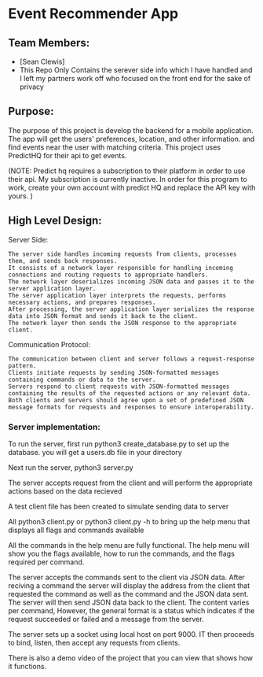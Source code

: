 # Event Recommender App

## Team Members:
- [Sean Clewis]
- This Repo Only Contains the serever side info which I have handled and I left my partners work off who focused on the front end for the sake of privacy

## Purpose:

The purpose of this project is develop the backend for a mobile application. The app will get the users' preferences, location, and other information. and find events near the user with matching criteria. This project uses PredictHQ for their api to get events. 

(NOTE: Predict hq requires a subscription to their platform in order to use their api. My subscription is currently inactive. In order for this program to work, create your own account with predict HQ and replace the API key with yours. )

## High Level Design:
Server Side:

    The server side handles incoming requests from clients, processes them, and sends back responses.
    It consists of a network layer responsible for handling incoming connections and routing requests to appropriate handlers.
    The network layer deserializes incoming JSON data and passes it to the server application layer.
    The server application layer interprets the requests, performs necessary actions, and prepares responses.
    After processing, the server application layer serializes the response data into JSON format and sends it back to the client.
    The network layer then sends the JSON response to the appropriate client.

Communication Protocol:

    The communication between client and server follows a request-response pattern.
    Clients initiate requests by sending JSON-formatted messages containing commands or data to the server.
    Servers respond to client requests with JSON-formatted messages containing the results of the requested actions or any relevant data.
    Both clients and servers should agree upon a set of predefined JSON message formats for requests and responses to ensure interoperability.

### Server implementation:
To run the server, first run python3 create_database.py to set up the database. you will get a users.db file in your directory

Next run the server, python3 server.py

The server accepts request from the client and will perform the appropriate actions based on the data recieved

A test client file has been created to simulate sending data to server

All python3 client.py or python3 client.py -h to bring up the help menu that displays all flags and commands available

All the commands in the help menu are fully functional. The help menu will show you the flags available, how to run the commands, and the flags required per command. 

The server accepts the commands sent to the client via JSON data. After reciving a command the server will display the address from the client that requested the command as well as the command and the JSON data sent. The server will then send JSON data back to the client. The content varies per command, However, the general format is a status which indicates if the request succeeded or failed and a message from the server. 

The server sets up a socket using local host on port 9000. IT then proceeds to bind, listen, then accept any requests from clients. 

There is also a demo video of the project that you can view that shows how it functions.


